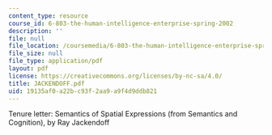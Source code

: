 ```yaml
---
content_type: resource
course_id: 6-803-the-human-intelligence-enterprise-spring-2002
description: ''
file: null
file_location: /coursemedia/6-803-the-human-intelligence-enterprise-spring-2002/19135af0a22bc93f2aa9a9f4d9ddb821_JACKENDOFF.pdf
file_size: null
file_type: application/pdf
layout: pdf
license: https://creativecommons.org/licenses/by-nc-sa/4.0/
title: JACKENDOFF.pdf
uid: 19135af0-a22b-c93f-2aa9-a9f4d9ddb821
---
```

Tenure letter: Semantics of Spatial Expressions (from Semantics and Cognition), by Ray Jackendoff
